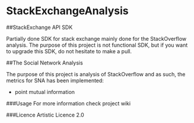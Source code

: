 # StackExchangeAnalysis

##StackExchange API SDK

Partially done SDK for stack exchange mainly done for the StackOverflow analysis. The purpose of this project is not functional SDK, but if you want to upgrade this SDK, do not hesitate to make a pull.

##The Social Network Analysis

The purpose of this project is analysis of StackOverflow and as such, the metrics for SNA has been implemented:
- point mutual information


###Usage
For more information check project wiki

###Licence
Artistic Licence 2.0
